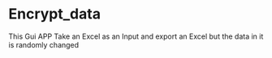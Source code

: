 # Encrypt_data
This Gui APP Take an Excel as an Input and export an Excel but the data in it is randomly changed
